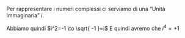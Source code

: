 Per rappresentare i numeri complessi ci serviamo di una “Unità Immaginaria” $i$.

Abbiamo quindi $i^2=-1 \to \sqrt{ -1 }=i$
E quindi avremo che $i^4=+1$

